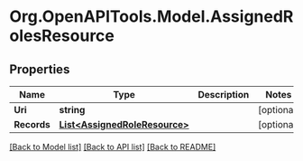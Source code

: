 
# Org.OpenAPITools.Model.AssignedRolesResource

## Properties

Name | Type | Description | Notes
------------ | ------------- | ------------- | -------------
**Uri** | **string** |  | [optional] 
**Records** | [**List&lt;AssignedRoleResource&gt;**](AssignedRoleResource.md) |  | [optional] 

[[Back to Model list]](../README.md#documentation-for-models)
[[Back to API list]](../README.md#documentation-for-api-endpoints)
[[Back to README]](../README.md)

